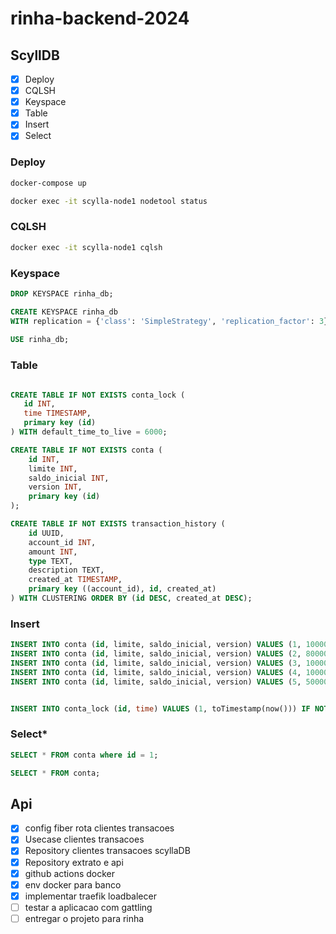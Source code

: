 # rinha-backend-2024


## ScyllDB

- [x] Deploy
- [x] CQLSH
- [X] Keyspace
- [X] Table
- [X] Insert
- [X] Select

### Deploy

```bash
docker-compose up

docker exec -it scylla-node1 nodetool status
```

### CQLSH

```bash
docker exec -it scylla-node1 cqlsh
```

### Keyspace

```sql
DROP KEYSPACE rinha_db;

CREATE KEYSPACE rinha_db
WITH replication = {'class': 'SimpleStrategy', 'replication_factor': 3};
       
USE rinha_db;
```
### Table

```sql

CREATE TABLE IF NOT EXISTS conta_lock (
   id INT,
   time TIMESTAMP,
   primary key (id)
) WITH default_time_to_live = 6000;

CREATE TABLE IF NOT EXISTS conta (
    id INT,
    limite INT,
    saldo_inicial INT,
    version INT,
    primary key (id)                   
);

CREATE TABLE IF NOT EXISTS transaction_history (
    id UUID,
    account_id INT,
    amount INT,
    type TEXT,
    description TEXT,
    created_at TIMESTAMP,
    primary key ((account_id), id, created_at)
) WITH CLUSTERING ORDER BY (id DESC, created_at DESC);

```

### Insert

```sql
INSERT INTO conta (id, limite, saldo_inicial, version) VALUES (1, 100000, 0, 1);
INSERT INTO conta (id, limite, saldo_inicial, version) VALUES (2, 80000, 0, 1);
INSERT INTO conta (id, limite, saldo_inicial, version) VALUES (3, 1000000, 0, 1);
INSERT INTO conta (id, limite, saldo_inicial, version) VALUES (4, 10000000, 0, 1);
INSERT INTO conta (id, limite, saldo_inicial, version) VALUES (5, 500000, 0, 1);


INSERT INTO conta_lock (id, time) VALUES (1, toTimestamp(now())) IF NOT EXISTS; 
```

### Select*

```sql
SELECT * FROM conta where id = 1;

SELECT * FROM conta;
```


## Api

- [x] config fiber rota clientes transacoes 
- [x] Usecase clientes transacoes 
- [x] Repository clientes transacoes scyllaDB
- [x] Repository extrato e api
- [x] github actions docker
- [x] env docker para banco
- [x] implementar traefik loadbalecer
- [ ] testar a aplicacao com gattling
- [ ] entregar o projeto para rinha
